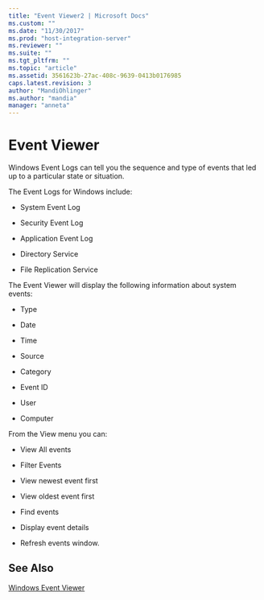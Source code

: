 ```yaml
---
title: "Event Viewer2 | Microsoft Docs"
ms.custom: ""
ms.date: "11/30/2017"
ms.prod: "host-integration-server"
ms.reviewer: ""
ms.suite: ""
ms.tgt_pltfrm: ""
ms.topic: "article"
ms.assetid: 3561623b-27ac-408c-9639-0413b0176985
caps.latest.revision: 3
author: "MandiOhlinger"
ms.author: "mandia"
manager: "anneta"
---
```

# Event Viewer
Windows Event Logs can tell you the sequence and type of events that led up to a particular state or situation.  
  
 The Event Logs for Windows include:  
  
-   System Event Log  
  
-   Security Event Log  
  
-   Application Event Log  
  
-   Directory Service  
  
-   File Replication Service  
  
 The Event Viewer will display the following information about system events:  
  
-   Type  
  
-   Date  
  
-   Time  
  
-   Source  
  
-   Category  
  
-   Event ID  
  
-   User  
  
-   Computer  
  
 From the View menu you can:  
  
-   View All events  
  
-   Filter Events  
  
-   View newest event first  
  
-   View oldest event first  
  
-   Find events  
  
-   Display event details  
  
-   Refresh events window.  
  
## See Also  
 [Windows Event Viewer](../core/windows-event-viewer1.md)